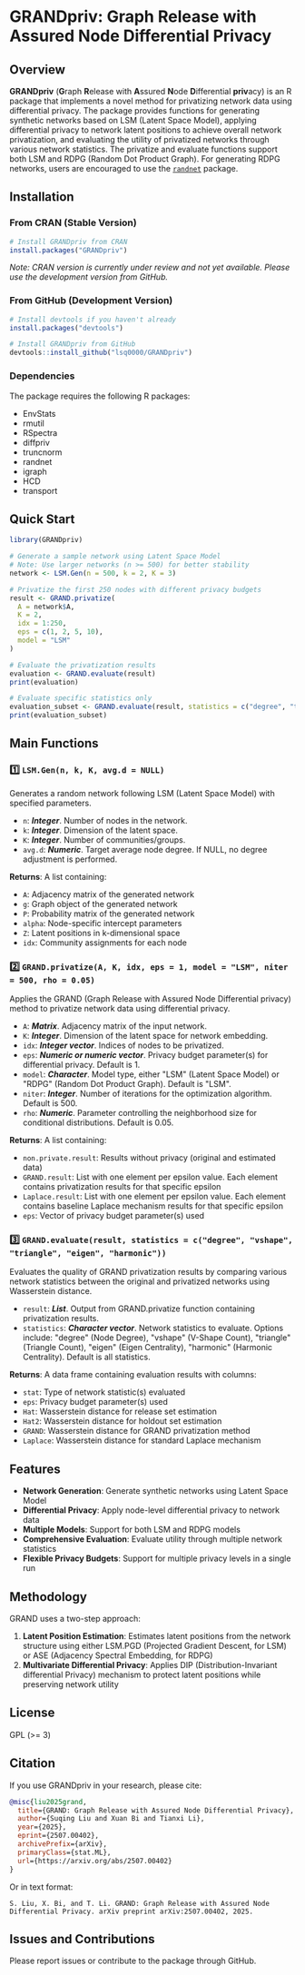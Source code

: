 # GRANDpriv: Graph Release with Assured Node Differential Privacy

## Overview

**GRANDpriv** (**G**raph **R**elease with **A**ssured **N**ode **D**ifferential **priv**acy) is an R package that implements a novel method for privatizing network data using differential privacy. The package provides functions for generating synthetic networks based on LSM (Latent Space Model), applying differential privacy to network latent positions to achieve overall network privatization, and evaluating the utility of privatized networks through various network statistics. The privatize and evaluate functions support both LSM and RDPG (Random Dot Product Graph). For generating RDPG networks, users are encouraged to use the [`randnet`](https://CRAN.R-project.org/package=randnet) package.

## Installation

### From CRAN (Stable Version)

```r
# Install GRANDpriv from CRAN
install.packages("GRANDpriv")
```

*Note: CRAN version is currently under review and not yet available. Please use the development version from GitHub.*

### From GitHub (Development Version)

```r
# Install devtools if you haven't already
install.packages("devtools")

# Install GRANDpriv from GitHub
devtools::install_github("lsq0000/GRANDpriv")
```

### Dependencies

The package requires the following R packages:
- EnvStats
- rmutil  
- RSpectra
- diffpriv
- truncnorm
- randnet
- igraph
- HCD
- transport

## Quick Start

```r
library(GRANDpriv)

# Generate a sample network using Latent Space Model
# Note: Use larger networks (n >= 500) for better stability
network <- LSM.Gen(n = 500, k = 2, K = 3)

# Privatize the first 250 nodes with different privacy budgets
result <- GRAND.privatize(
  A = network$A, 
  K = 2, 
  idx = 1:250, 
  eps = c(1, 2, 5, 10), 
  model = "LSM"
)

# Evaluate the privatization results
evaluation <- GRAND.evaluate(result)
print(evaluation)

# Evaluate specific statistics only
evaluation_subset <- GRAND.evaluate(result, statistics = c("degree", "triangle"))
print(evaluation_subset)
```

## Main Functions

### 1️⃣ `LSM.Gen(n, k, K, avg.d = NULL)`
Generates a random network following LSM (Latent Space Model) with specified parameters.

- `n`: ***Integer***. Number of nodes in the network.
- `k`: ***Integer***. Dimension of the latent space.
- `K`: ***Integer***. Number of communities/groups.
- `avg.d`: ***Numeric***. Target average node degree. If NULL, no degree adjustment is performed.

**Returns**: A list containing:
- `A`: Adjacency matrix of the generated network
- `g`: Graph object of the generated network
- `P`: Probability matrix of the generated network
- `alpha`: Node-specific intercept parameters
- `Z`: Latent positions in k-dimensional space
- `idx`: Community assignments for each node

### 2️⃣ `GRAND.privatize(A, K, idx, eps = 1, model = "LSM", niter = 500, rho = 0.05)`
Applies the GRAND (Graph Release with Assured Node Differential privacy) method to privatize network data using differential privacy.

- `A`: ***Matrix***. Adjacency matrix of the input network.
- `K`: ***Integer***. Dimension of the latent space for network embedding.
- `idx`: ***Integer vector***. Indices of nodes to be privatized.
- `eps`: ***Numeric or numeric vector***. Privacy budget parameter(s) for differential privacy. Default is 1.
- `model`: ***Character***. Model type, either "LSM" (Latent Space Model) or "RDPG" (Random Dot Product Graph). Default is "LSM".
- `niter`: ***Integer***. Number of iterations for the optimization algorithm. Default is 500.
- `rho`: ***Numeric***. Parameter controlling the neighborhood size for conditional distributions. Default is 0.05.

**Returns**: A list containing:
- `non.private.result`: Results without privacy (original and estimated data)
- `GRAND.result`: List with one element per epsilon value. Each element contains privatization results for that specific epsilon
- `Laplace.result`: List with one element per epsilon value. Each element contains baseline Laplace mechanism results for that specific epsilon
- `eps`: Vector of privacy budget parameter(s) used

### 3️⃣ `GRAND.evaluate(result, statistics = c("degree", "vshape", "triangle", "eigen", "harmonic"))`
Evaluates the quality of GRAND privatization results by comparing various network statistics between the original and privatized networks using Wasserstein distance.

- `result`: ***List***. Output from GRAND.privatize function containing privatization results.
- `statistics`: ***Character vector***. Network statistics to evaluate. Options include: "degree" (Node Degree), "vshape" (V-Shape Count), "triangle" (Triangle Count), "eigen" (Eigen Centrality), "harmonic" (Harmonic Centrality). Default is all statistics.

**Returns**: A data frame containing evaluation results with columns:
- `stat`: Type of network statistic(s) evaluated
- `eps`: Privacy budget parameter(s) used
- `Hat`: Wasserstein distance for release set estimation
- `Hat2`: Wasserstein distance for holdout set estimation
- `GRAND`: Wasserstein distance for GRAND privatization method
- `Laplace`: Wasserstein distance for standard Laplace mechanism

## Features

- **Network Generation**: Generate synthetic networks using Latent Space Model
- **Differential Privacy**: Apply node-level differential privacy to network data
- **Multiple Models**: Support for both LSM and RDPG models
- **Comprehensive Evaluation**: Evaluate utility through multiple network statistics
- **Flexible Privacy Budgets**: Support for multiple privacy levels in a single run

## Methodology

GRAND uses a two-step approach:
1. **Latent Position Estimation**: Estimates latent positions from the network structure using either LSM.PGD (Projected Gradient Descent, for LSM) or ASE (Adjacency Spectral Embedding, for RDPG)
2. **Multivariate Differential Privacy**: Applies DIP (Distribution-Invariant differential Privacy) mechanism to protect latent positions while preserving network utility

## License

GPL (>= 3)

## Citation

If you use GRANDpriv in your research, please cite:

```bibtex
@misc{liu2025grand,
  title={GRAND: Graph Release with Assured Node Differential Privacy},
  author={Suqing Liu and Xuan Bi and Tianxi Li},
  year={2025},
  eprint={2507.00402},
  archivePrefix={arXiv},
  primaryClass={stat.ML},
  url={https://arxiv.org/abs/2507.00402}
}
```

Or in text format:
```
S. Liu, X. Bi, and T. Li. GRAND: Graph Release with Assured Node Differential Privacy. arXiv preprint arXiv:2507.00402, 2025.
```

## Issues and Contributions

Please report issues or contribute to the package through GitHub.
